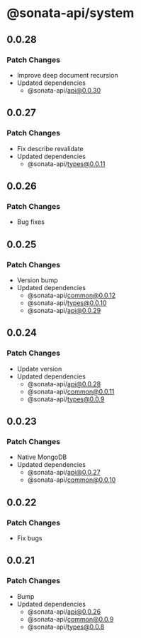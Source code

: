 # @sonata-api/system

## 0.0.28

### Patch Changes

- Improve deep document recursion
- Updated dependencies
  - @sonata-api/api@0.0.30

## 0.0.27

### Patch Changes

- Fix describe revalidate
- Updated dependencies
  - @sonata-api/types@0.0.11

## 0.0.26

### Patch Changes

- Bug fixes

## 0.0.25

### Patch Changes

- Version bump
- Updated dependencies
  - @sonata-api/common@0.0.12
  - @sonata-api/types@0.0.10
  - @sonata-api/api@0.0.29

## 0.0.24

### Patch Changes

- Update version
- Updated dependencies
  - @sonata-api/api@0.0.28
  - @sonata-api/common@0.0.11
  - @sonata-api/types@0.0.9

## 0.0.23

### Patch Changes

- Native MongoDB
- Updated dependencies
  - @sonata-api/api@0.0.27
  - @sonata-api/common@0.0.10

## 0.0.22

### Patch Changes

- Fix bugs

## 0.0.21

### Patch Changes

- Bump
- Updated dependencies
  - @sonata-api/api@0.0.26
  - @sonata-api/common@0.0.9
  - @sonata-api/types@0.0.8
